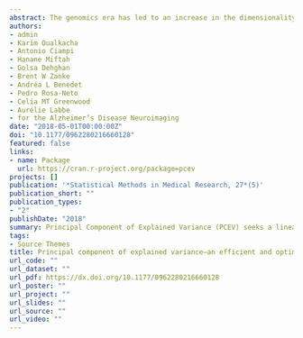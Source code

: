 ```yaml
---
abstract: The genomics era has led to an increase in the dimensionality of data collected in the investigation of biological questions. In this context, dimension-reduction techniques can be used to summarise high-dimensional signals into low-dimensional ones, to further test for association with one or more covariates of interest. This paper revisits one such approach, previously known as principal component of heritability and renamed here as principal component of explained variance (PCEV). As its name suggests, the PCEV seeks a linear combination of outcomes in an optimal manner, by maximising the proportion of variance explained by one or several covariates of interest. By construction, this method optimises power; however, due to its computational complexity, it has unfortunately received little attention in the past. Here, we propose a general analytical PCEV framework that builds on the assets of the original method, i.e. conceptually simple and free of tuning parameters. Moreover, our framework extends the range of applications of the original procedure by providing a computationally simple strategy for high-dimensional outcomes, along with exact and asymptotic testing procedures that drastically reduce its computational cost. We investigate the merits of the PCEV using an extensive set of simulations. Furthermore, the use of the PCEV approach is illustrated using three examples taken from the fields of epigenetics and brain imaging.
authors:
- admin
- Karim Oualkacha
- Antonio Ciampi
- Hanane Miftah
- Golsa Dehghan
- Brent W Zanke
- Andréa L Benedet 
- Pedro Rosa-Neto
- Celia MT Greenwood
- Aurélie Labbe
- for the Alzheimer’s Disease Neuroimaging
date: "2018-05-01T00:00:00Z"
doi: "10.1177/0962280216660128"
featured: false
links:
- name: Package
  url: https://cran.r-project.org/package=pcev
projects: []
publication: '*Statistical Methods in Medical Research, 27*(5)'
publication_short: ""
publication_types:
- "2"
publishDate: "2018"
summary: Principal Component of Explained Variance (PCEV) seeks a linear combination of outcomes in an optimal manner, by maximising the proportion of variance explained by one or several covariates of interest. By construction, this method optimises power. We explain how to apply this method on high-dimensional data using a block approach.
tags:
- Source Themes
title: Principal component of explained variance—an efficient and optimal data dimension reduction framework for association studies
url_code: ""
url_dataset: ""
url_pdf: https://dx.doi.org/10.1177/0962280216660128
url_poster: ""
url_project: ""
url_slides: ""
url_source: ""
url_video: ""
---
```

<!--
{{% alert note %}}
Click the *Cite* button above to demo the feature to enable visitors to import publication metadata into their reference management software.
{{% /alert %}}

{{% alert note %}}
Click the *Slides* button above to demo Academic's Markdown slides feature.
{{% /alert %}}

Supplementary notes can be added here, including [code and math](https://sourcethemes.com/academic/docs/writing-markdown-latex/).
-->